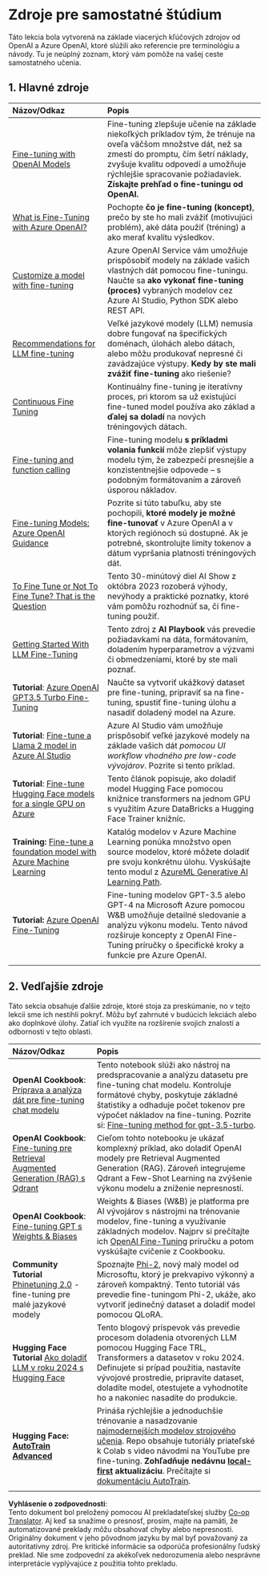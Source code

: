 <!--
CO_OP_TRANSLATOR_METADATA:
{
  "original_hash": "c2f423d1402f71ca3869ec135bb77d16",
  "translation_date": "2025-07-09T18:08:12+00:00",
  "source_file": "18-fine-tuning/RESOURCES.md",
  "language_code": "sk"
}
-->
# Zdroje pre samostatné štúdium

Táto lekcia bola vytvorená na základe viacerých kľúčových zdrojov od OpenAI a Azure OpenAI, ktoré slúžili ako referencie pre terminológiu a návody. Tu je neúplný zoznam, ktorý vám pomôže na vašej ceste samostatného učenia.

## 1. Hlavné zdroje

| Názov/Odkaz                                                                                                                                                                                                                 | Popis                                                                                                                                                                                                                                                                                                                                                                                        |
| :--------------------------------------------------------------------------------------------------------------------------------------------------------------------------------------------------------------------------- | :--------------------------------------------------------------------------------------------------------------------------------------------------------------------------------------------------------------------------------------------------------------------------------------------------------------------------------------------------------------------------------------------- |
| [Fine-tuning with OpenAI Models](https://platform.openai.com/docs/guides/fine-tuning?WT.mc_id=academic-105485-koreyst)                                                                                                       | Fine-tuning zlepšuje učenie na základe niekoľkých príkladov tým, že trénuje na oveľa väčšom množstve dát, než sa zmestí do promptu, čím šetrí náklady, zvyšuje kvalitu odpovedí a umožňuje rýchlejšie spracovanie požiadaviek. **Získajte prehľad o fine-tuningu od OpenAI.**                                                                                                                  |
| [What is Fine-Tuning with Azure OpenAI?](https://learn.microsoft.com/azure/ai-services/openai/concepts/fine-tuning-considerations#what-is-fine-tuning-with-azure-openai?WT.mc_id=academic-105485-koreyst)                   | Pochopte **čo je fine-tuning (koncept)**, prečo by ste ho mali zvážiť (motivujúci problém), aké dáta použiť (tréning) a ako merať kvalitu výsledkov.                                                                                                                                                                                                                                      |
| [Customize a model with fine-tuning](https://learn.microsoft.com/azure/ai-services/openai/how-to/fine-tuning?tabs=turbo%2Cpython&pivots=programming-language-studio#continuous-fine-tuning?WT.mc_id=academic-105485-koreyst) | Azure OpenAI Service vám umožňuje prispôsobiť modely na základe vašich vlastných dát pomocou fine-tuningu. Naučte sa **ako vykonať fine-tuning (proces)** vybraných modelov cez Azure AI Studio, Python SDK alebo REST API.                                                                                                                                                                   |
| [Recommendations for LLM fine-tuning](https://learn.microsoft.com/ai/playbook/technology-guidance/generative-ai/working-with-llms/fine-tuning-recommend?WT.mc_id=academic-105485-koreyst)                                    | Veľké jazykové modely (LLM) nemusia dobre fungovať na špecifických doménach, úlohách alebo dátach, alebo môžu produkovať nepresné či zavádzajúce výstupy. **Kedy by ste mali zvážiť fine-tuning** ako riešenie?                                                                                                                                                                               |
| [Continuous Fine Tuning](https://learn.microsoft.com/azure/ai-services/openai/how-to/fine-tuning?tabs=turbo%2Cpython&pivots=programming-language-studio#continuous-fine-tuning?WT.mc_id=academic-105485-koreyst)             | Kontinuálny fine-tuning je iteratívny proces, pri ktorom sa už existujúci fine-tuned model používa ako základ a **ďalej sa doladí** na nových tréningových dátach.                                                                                                                                                                                                                          |
| [Fine-tuning and function calling](https://learn.microsoft.com/azure/ai-services/openai/how-to/fine-tuning-functions?WT.mc_id=academic-105485-koreyst)                                                                       | Fine-tuning modelu **s príkladmi volania funkcií** môže zlepšiť výstupy modelu tým, že zabezpečí presnejšie a konzistentnejšie odpovede – s podobným formátovaním a zároveň úsporou nákladov.                                                                                                                                                                                               |
| [Fine-tuning Models: Azure OpenAI Guidance](https://learn.microsoft.com/azure/ai-services/openai/concepts/models#fine-tuning-models?WT.mc_id=academic-105485-koreyst)                                                        | Pozrite si túto tabuľku, aby ste pochopili, **ktoré modely je možné fine-tunovať** v Azure OpenAI a v ktorých regiónoch sú dostupné. Ak je potrebné, skontrolujte limity tokenov a dátum vypršania platnosti tréningových dát.                                                                                                                                                               |
| [To Fine Tune or Not To Fine Tune? That is the Question](https://learn.microsoft.com/shows/ai-show/to-fine-tune-or-not-fine-tune-that-is-the-question?WT.mc_id=academic-105485-koreyst)                                      | Tento 30-minútový diel AI Show z októbra 2023 rozoberá výhody, nevýhody a praktické poznatky, ktoré vám pomôžu rozhodnúť sa, či fine-tuning použiť.                                                                                                                                                                                                                                         |
| [Getting Started With LLM Fine-Tuning](https://learn.microsoft.com/ai/playbook/technology-guidance/generative-ai/working-with-llms/fine-tuning-recommend?WT.mc_id=academic-105485-koreyst)                                             | Tento zdroj z **AI Playbook** vás prevedie požiadavkami na dáta, formátovaním, doladením hyperparametrov a výzvami či obmedzeniami, ktoré by ste mali poznať.                                                                                                                                                                                                                                  |
| **Tutorial**: [Azure OpenAI GPT3.5 Turbo Fine-Tuning](https://learn.microsoft.com/azure/ai-services/openai/tutorials/fine-tune?tabs=python%2Ccommand-line?WT.mc_id=academic-105485-koreyst)                                  | Naučte sa vytvoriť ukážkový dataset pre fine-tuning, pripraviť sa na fine-tuning, spustiť fine-tuning úlohu a nasadiť doladený model na Azure.                                                                                                                                                                                                                                               |
| **Tutorial**: [Fine-tune a Llama 2 model in Azure AI Studio](https://learn.microsoft.com/azure/ai-studio/how-to/fine-tune-model-llama?WT.mc_id=academic-105485-koreyst)                                                      | Azure AI Studio vám umožňuje prispôsobiť veľké jazykové modely na základe vašich dát _pomocou UI workflow vhodného pre low-code vývojárov_. Pozrite si tento príklad.                                                                                                                                                                                                                         |
| **Tutorial**: [Fine-tune Hugging Face models for a single GPU on Azure](https://learn.microsoft.com/azure/databricks/machine-learning/train-model/huggingface/fine-tune-model?WT.mc_id=academic-105485-koreyst)               | Tento článok popisuje, ako doladiť model Hugging Face pomocou knižnice transformers na jednom GPU s využitím Azure DataBricks a Hugging Face Trainer knižníc.                                                                                                                                                                                                                                  |
| **Training:** [Fine-tune a foundation model with Azure Machine Learning](https://learn.microsoft.com/training/modules/finetune-foundation-model-with-azure-machine-learning/?WT.mc_id=academic-105485-koreyst)         | Katalóg modelov v Azure Machine Learning ponúka množstvo open source modelov, ktoré môžete doladiť pre svoju konkrétnu úlohu. Vyskúšajte tento modul z [AzureML Generative AI Learning Path](https://learn.microsoft.com/training/paths/work-with-generative-models-azure-machine-learning/?WT.mc_id=academic-105485-koreyst).                                                                 |
| **Tutorial:** [Azure OpenAI Fine-Tuning](https://docs.wandb.ai/guides/integrations/azure-openai-fine-tuning?WT.mc_id=academic-105485-koreyst)                                                                                | Fine-tuning modelov GPT-3.5 alebo GPT-4 na Microsoft Azure pomocou W&B umožňuje detailné sledovanie a analýzu výkonu modelu. Tento návod rozširuje koncepty z OpenAI Fine-Tuning príručky o špecifické kroky a funkcie pre Azure OpenAI.                                                                                                                                                     |
|                                                                                                                                                                                                                              |                                                                                                                                                                                                                                                                                                                                                                                             |

## 2. Vedľajšie zdroje

Táto sekcia obsahuje ďalšie zdroje, ktoré stoja za preskúmanie, no v tejto lekcii sme ich nestihli pokryť. Môžu byť zahrnuté v budúcich lekciách alebo ako doplnkové úlohy. Zatiaľ ich využite na rozšírenie svojich znalostí a odbornosti v tejto oblasti.

| Názov/Odkaz                                                                                                                                                                                                            | Popis                                                                                                                                                                                                                                                                                                                                                                                                                                                                                                                     |
| :-------------------------------------------------------------------------------------------------------------------------------------------------------------------------------------------------------------------- | :-------------------------------------------------------------------------------------------------------------------------------------------------------------------------------------------------------------------------------------------------------------------------------------------------------------------------------------------------------------------------------------------------------------------------------------------------------------------------------------------------------------------------- |
| **OpenAI Cookbook**: [Príprava a analýza dát pre fine-tuning chat modelu](https://cookbook.openai.com/examples/chat_finetuning_data_prep?WT.mc_id=academic-105485-koreyst)                                            | Tento notebook slúži ako nástroj na predspracovanie a analýzu datasetu pre fine-tuning chat modelu. Kontroluje formátové chyby, poskytuje základné štatistiky a odhaduje počet tokenov pre výpočet nákladov na fine-tuning. Pozrite si: [Fine-tuning method for gpt-3.5-turbo](https://platform.openai.com/docs/guides/fine-tuning?WT.mc_id=academic-105485-koreyst).                                                                                                                                            |
| **OpenAI Cookbook**: [Fine-tuning pre Retrieval Augmented Generation (RAG) s Qdrant](https://cookbook.openai.com/examples/fine-tuned_qa/ft_retrieval_augmented_generation_qdrant?WT.mc_id=academic-105485-koreyst)       | Cieľom tohto notebooku je ukázať komplexný príklad, ako doladiť OpenAI modely pre Retrieval Augmented Generation (RAG). Zároveň integrujeme Qdrant a Few-Shot Learning na zvýšenie výkonu modelu a zníženie nepresností.                                                                                                                                                                                                                                         |
| **OpenAI Cookbook**: [Fine-tuning GPT s Weights & Biases](https://cookbook.openai.com/examples/third_party/gpt_finetuning_with_wandb?WT.mc_id=academic-105485-koreyst)                                               | Weights & Biases (W&B) je platforma pre AI vývojárov s nástrojmi na trénovanie modelov, fine-tuning a využívanie základných modelov. Najprv si prečítajte ich [OpenAI Fine-Tuning](https://docs.wandb.ai/guides/integrations/openai-fine-tuning/?WT.mc_id=academic-105485-koreyst) príručku a potom vyskúšajte cvičenie z Cookbooku.                                                                                                                                                                      |
| **Community Tutorial** [Phinetuning 2.0](https://huggingface.co/blog/g-ronimo/phinetuning?WT.mc_id=academic-105485-koreyst) - fine-tuning pre malé jazykové modely                                                      | Spoznajte [Phi-2](https://www.microsoft.com/research/blog/phi-2-the-surprising-power-of-small-language-models/?WT.mc_id=academic-105485-koreyst), nový malý model od Microsoftu, ktorý je prekvapivo výkonný a zároveň kompaktný. Tento tutoriál vás prevedie fine-tuningom Phi-2, ukáže, ako vytvoriť jedinečný dataset a doladiť model pomocou QLoRA.                                                                                                                                                                  |
| **Hugging Face Tutorial** [Ako doladiť LLM v roku 2024 s Hugging Face](https://www.philschmid.de/fine-tune-llms-in-2024-with-trl?WT.mc_id=academic-105485-koreyst)                                                     | Tento blogový príspevok vás prevedie procesom doladenia otvorených LLM pomocou Hugging Face TRL, Transformers a datasetov v roku 2024. Definujete si prípad použitia, nastavíte vývojové prostredie, pripravíte dataset, doladíte model, otestujete a vyhodnotíte ho a nakoniec nasadíte do produkcie.                                                                                                                                                              |
| **Hugging Face: [AutoTrain Advanced](https://github.com/huggingface/autotrain-advanced?WT.mc_id=academic-105485-koreyst)**                                                                                            | Prináša rýchlejšie a jednoduchšie trénovanie a nasadzovanie [najmodernejších modelov strojového učenia](https://twitter.com/abhi1thakur/status/1755167674894557291?WT.mc_id=academic-105485-koreyst). Repo obsahuje tutoriály priateľské k Colab s video návodmi na YouTube pre fine-tuning. **Zohľadňuje nedávnu [local-first](https://twitter.com/abhi1thakur/status/1750828141805777057?WT.mc_id=academic-105485-koreyst) aktualizáciu**. Prečítajte si [dokumentáciu AutoTrain](https://huggingface.co/autotrain?WT.mc_id=academic-105485-koreyst). |
|                                                                                                                                                                                                                       |                                                                                                                                                                                                                                                                                                                                                                                                                                                                                                                           |

**Vyhlásenie o zodpovednosti**:  
Tento dokument bol preložený pomocou AI prekladateľskej služby [Co-op Translator](https://github.com/Azure/co-op-translator). Aj keď sa snažíme o presnosť, prosím, majte na pamäti, že automatizované preklady môžu obsahovať chyby alebo nepresnosti. Originálny dokument v jeho pôvodnom jazyku by mal byť považovaný za autoritatívny zdroj. Pre kritické informácie sa odporúča profesionálny ľudský preklad. Nie sme zodpovední za akékoľvek nedorozumenia alebo nesprávne interpretácie vyplývajúce z použitia tohto prekladu.